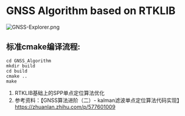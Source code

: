 # GNSS Algorithm based on RTKLIB

![GNSS-Explorer.png](https://github.com/brucezhcw/GNSS-Explorer/blob/linux/image/GNSS-Explorer.png) 

## 标准cmake编译流程:
```
cd GNSS_Algorithm
mkdir build
cd build
cmake ..
make
```

1. RTKLIB基础上的SPP单点定位算法优化
2. 参考资料：【GNSS算法进阶（二）- kalman滤波单点定位算法代码实现】https://zhuanlan.zhihu.com/p/577601009
